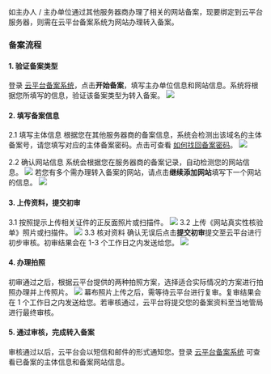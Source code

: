
如主办人 / 主办单位通过其他服务器商办理了相关的网站备案，现要绑定到云平台服务器，则需在云平台备案系统为网站办理转入备案。

###  备案流程

#### 1. 验证备案类型

登录 [云平台备案系统](/product/ba)，点击**开始备案**，填写主办单位信息和网站信息。系统将根据您所填写的信息，验证该备案类型为转入备案。
![](http://imgcache.tcecqpoc.fsphere.cn/image/i.imgur.com/GFpvnkl.png)

#### 2. 填写备案信息

2.1 填写主体信息
根据您在其他服务器商的备案信息，系统会检测出该域名的主体备案号，请您填写对应的主体备案密码。点击可查看 [如何找回备案密码](/document/product/243/9584)。
![](http://imgcache.tcecqpoc.fsphere.cn/image/mc.qcloudimg.com/static/img/8a04d3e37d7ff2ae984150928988d275/2.jpg)

2.2 确认网站信息
系统会根据您在服务器商的备案记录，自动检测您的网站信息。
![](http://imgcache.tcecqpoc.fsphere.cn/image/mc.qcloudimg.com/static/img/8dfac2cf9f43f421c47eff4845eedebf/3.jpg)
若您有多个需办理转入备案的网站，请点击**继续添加网站**填写下一个网站的信息。
![](http://imgcache.tcecqpoc.fsphere.cn/image/mc.qcloudimg.com/static/img/d8b18451741177a973548f8d5744d6eb/7.jpg)

#### 3. 上传资料，提交初审
3.1 按照提示上传相关证件的正反面照片或扫描件。
![](http://imgcache.tcecqpoc.fsphere.cn/image/mc.qcloudimg.com/static/img/f0b8851fa0810c0ec43f82c6d28aed1f/buhuo.jpg)
3.2 上传《网站真实性核验单》照片或扫描件。
![](http://imgcache.tcecqpoc.fsphere.cn/image/mc.qcloudimg.com/static/img/9bf4fbc9db44b9495acdf5dd3baf67a6/buhuo2.jpg)
3.3 核对资料
确认无误后点击**提交初审**提交至云平台进行初步审核。初审结果会在 1-3 个工作日之内发送给您。
![](http://imgcache.tcecqpoc.fsphere.cn/image/mc.qcloudimg.com/static/img/b695541a11e33cfd98c05764607baf45/222.jpg)

#### 4. 办理拍照
初审通过之后，根据云平台提供的两种拍照方案，选择适合实际情况的方案进行拍照办理并上传照片。
![](http://imgcache.tcecqpoc.fsphere.cn/image/mc.qcloudimg.com/static/img/42e1411e6090ed2c4f900f9a266e7bb6/9.jpg)
幕布照片上传之后，需等待云平台进行复审。复审结果会在 1 个工作日之内发送给您。若审核通过，云平台将提交您的备案资料至当地管局进行最终审核。

#### 5. 通过审核，完成转入备案

审核通过以后，云平台会以短信和邮件的形式通知您。登录 [云平台备案系统](/product/ba) 可查看已备案的主体信息和备案网站信息。




